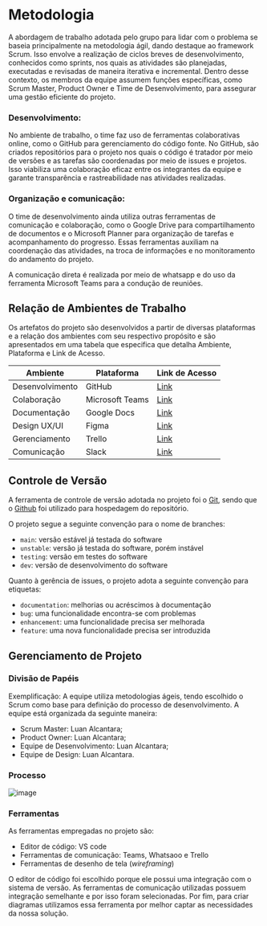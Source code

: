 
# Metodologia

A abordagem de trabalho adotada pelo grupo para lidar com o problema se baseia principalmente na metodologia ágil, dando destaque ao framework Scrum. Isso envolve a realização de ciclos breves de desenvolvimento, conhecidos como sprints, nos quais as atividades são planejadas, executadas e revisadas de maneira iterativa e incremental. Dentro desse contexto, os membros da equipe assumem funções específicas, como Scrum Master, Product Owner e Time de Desenvolvimento, para assegurar uma gestão eficiente do projeto.

### Desenvolvimento:

No ambiente de trabalho, o time faz uso de ferramentas colaborativas online, como o GitHub para gerenciamento do código fonte. No GitHub, são criados repositórios para o projeto nos quais o código é tratador por meio de versões e as tarefas são coordenadas por meio de issues e projetos. Isso viabiliza uma colaboração eficaz entre os integrantes da equipe e garante transparência e rastreabilidade nas atividades realizadas.

### Organização e comunicação:

O time de desenvolvimento ainda utiliza outras ferramentas de comunicação e colaboração, como o Google Drive para compartilhamento de documentos e o Microsoft Planner para organização de tarefas e acompanhamento do progresso. Essas ferramentas auxiliam na coordenação das atividades, na troca de informações e no monitoramento do andamento do projeto. 

A comunicação direta é realizada por meio de whatsapp e do uso da ferramenta Microsoft Teams para a condução de reuniões.
 

## Relação de Ambientes de Trabalho

Os artefatos do projeto são desenvolvidos a partir de diversas plataformas e a relação dos ambientes com seu respectivo propósito e são apresentados em uma tabela que especifica que detalha Ambiente, Plataforma e Link de Acesso. 

| Ambiente          | Plataforma        | Link de Acesso                            |
|-------------------|-------------------|-------------------------------------------|
| Desenvolvimento   | GitHub            | [Link](https://github.com/)               |
| Colaboração       | Microsoft Teams   | [Link](https://www.microsoft.com/teams)  |
| Documentação      | Google Docs       | [Link](https://docs.google.com/)         |
| Design UX/UI      | Figma             | [Link](https://www.figma.com/)           |
| Gerenciamento     | Trello            | [Link](https://trello.com/)              |
| Comunicação       | Slack             | [Link](https://slack.com/)               |


## Controle de Versão

A ferramenta de controle de versão adotada no projeto foi o
[Git](https://git-scm.com/), sendo que o [Github](https://github.com)
foi utilizado para hospedagem do repositório.

O projeto segue a seguinte convenção para o nome de branches:

- `main`: versão estável já testada do software
- `unstable`: versão já testada do software, porém instável
- `testing`: versão em testes do software
- `dev`: versão de desenvolvimento do software

Quanto à gerência de issues, o projeto adota a seguinte convenção para
etiquetas:

- `documentation`: melhorias ou acréscimos à documentação
- `bug`: uma funcionalidade encontra-se com problemas
- `enhancement`: uma funcionalidade precisa ser melhorada
- `feature`: uma nova funcionalidade precisa ser introduzida


## Gerenciamento de Projeto

### Divisão de Papéis

Exemplificação: A equipe utiliza metodologias ágeis, tendo escolhido o Scrum como base para definição do processo de desenvolvimento. A equipe está organizada da seguinte maneira:
- Scrum Master: Luan Alcantara;
- Product Owner: Luan Alcantara;
- Equipe de Desenvolvimento: Luan Alcantara;
- Equipe de Design: Luan Alcantara.


### Processo

![image](https://github.com/hashtagluan/hashtagluan-pmv-ads-2024-1-e3-proj-mov-t6-pmv-ads-2024-1-e3-proj-Luan/assets/128554958/b5440b34-6c0f-4cfd-9a4c-cdb9b2028065)


### Ferramentas

As ferramentas empregadas no projeto são:

- Editor de código: VS code
- Ferramentas de comunicação: Teams, Whatsaoo e Trello
- Ferramentas de desenho de tela (_wireframing_)

O editor de código foi escolhido porque ele possui uma integração com o sistema de versão. As ferramentas de comunicação utilizadas possuem integração semelhante e por isso foram selecionadas. Por fim, para criar diagramas utilizamos essa ferramenta por melhor captar as necessidades da nossa solução.


